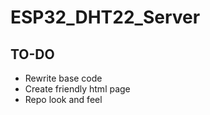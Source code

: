 # ESP32_DHT22_Server

## TO-DO

* Rewrite base code
* Create friendly html page
* Repo look and feel
